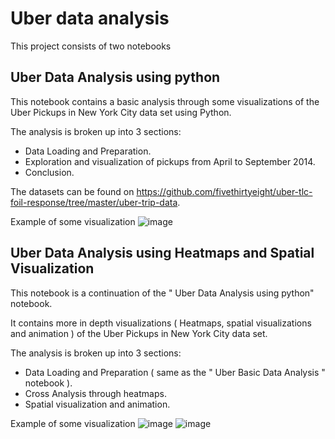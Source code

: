 # Uber data analysis
This project consists of two notebooks
## Uber Data Analysis using python

This notebook contains a basic analysis through some visualizations of the Uber Pickups in New York City data set using Python.

The analysis is broken up into 3 sections:  
  - Data Loading and Preparation.
  - Exploration and visualization of pickups from April to September 2014. 
  - Conclusion.

The datasets can be found on <a href="https://github.com/fivethirtyeight/uber-tlc-foil-response/tree/master/uber-trip-data">https://github.com/fivethirtyeight/uber-tlc-foil-response/tree/master/uber-trip-data</a>.

Example of some visualization 
![image](https://user-images.githubusercontent.com/56463608/129935155-6698bc39-5901-48c2-a1d7-56de4bd5731b.png)

## Uber Data Analysis using Heatmaps and Spatial Visualization
This notebook is a continuation of the " Uber Data Analysis using python" notebook. 

It contains more in depth visualizations ( Heatmaps, spatial visualizations and animation ) of the Uber Pickups in New York City data set.

The analysis is broken up into 3 sections:
- Data Loading and Preparation ( same as the " Uber Basic Data Analysis " notebook ).
- Cross Analysis through heatmaps.
- Spatial visualization and animation.

Example of some visualization
![image](https://user-images.githubusercontent.com/56463608/129935338-4171de69-047c-48d6-a862-6b2644538f47.png)
![image](https://user-images.githubusercontent.com/56463608/129935465-6613520a-74cf-4824-be14-24236bce910d.png)





